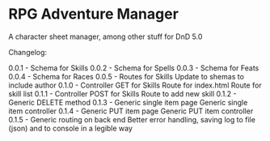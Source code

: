 # RPG Adventure Manager
A character sheet manager, among other stuff for DnD 5.0

Changelog:

0.0.1 - Schema for Skills
0.0.2 - Schema for Spells
0.0.3 - Schema for Feats
0.0.4 - Schema for Races
0.0.5 - Routes for Skills
		Update to shemas to include author
0.1.0 - Controller GET for Skills
		Route for index.html
		Route for skill list
0.1.1 - Controller POST for Skills
		Route to add new skill
0.1.2 - Generic DELETE method
0.1.3 - Generic single item page
		Generic single item controller
0.1.4 - Generic PUT item page
		Generic PUT item controller
0.1.5 - Generic routing on back end
		Better error handling, saving log to file (json) and to console in a legible way